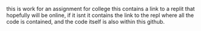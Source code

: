 this is work for an assignment for college
this contains a link to a replit that hopefully will be online, if it isnt it contains the link to the repl where all the code is contained, and the code itself is also within this github.
